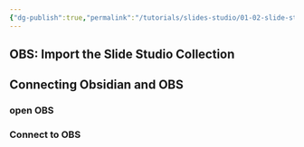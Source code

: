 ```yaml
---
{"dg-publish":true,"permalink":"/tutorials/slides-studio/01-02-slide-studio-settings/","noteIcon":""}
---
```



## OBS: Import the Slide Studio Collection


## Connecting Obsidian and OBS

### open OBS

### Connect to OBS










